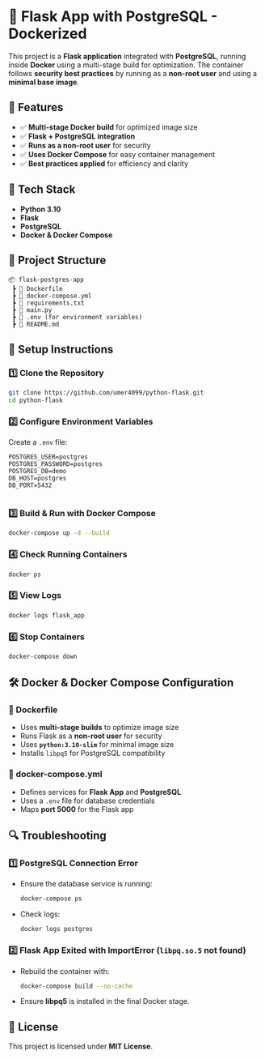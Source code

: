 # 📘 Flask App with PostgreSQL - Dockerized

This project is a **Flask application** integrated with **PostgreSQL**, running inside **Docker** using a multi-stage build for optimization. The container follows **security best practices** by running as a **non-root user** and using a **minimal base image**.

## 📌 Features
- ✅ **Multi-stage Docker build** for optimized image size  
- ✅ **Flask + PostgreSQL integration**  
- ✅ **Runs as a non-root user** for security  
- ✅ **Uses Docker Compose** for easy container management  
- ✅ **Best practices applied** for efficiency and clarity  

## 🚀 Tech Stack
- **Python 3.10**
- **Flask**
- **PostgreSQL**
- **Docker & Docker Compose**

## 📂 Project Structure
```
📦 flask-postgres-app
 ┣ 📜 Dockerfile
 ┣ 📜 docker-compose.yml
 ┣ 📜 requirements.txt
 ┣ 📜 main.py
 ┣ 📜 .env (for environment variables)
 ┣ 📜 README.md
```

## 🔧 Setup Instructions

### 1️⃣ Clone the Repository
```bash
git clone https://github.com/umer4099/python-flask.git
cd python-flask
```

### 2️⃣ Configure Environment Variables
Create a `.env` file:
```
POSTGRES_USER=postgres
POSTGRES_PASSWORD=postgres
POSTGRES_DB=demo
DB_HOST=postgres
DB_PORT=5432


```

### 3️⃣ Build & Run with Docker Compose
```bash
docker-compose up -d --build
```

### 4️⃣ Check Running Containers
```bash
docker ps
```

### 5️⃣ View Logs
```bash
docker logs flask_app
```

### 6️⃣ Stop Containers
```bash
docker-compose down
```

## 🛠 Docker & Docker Compose Configuration
### 📜 Dockerfile
- Uses **multi-stage builds** to optimize image size  
- Runs Flask as a **non-root user** for security  
- Uses **`python:3.10-slim`** for minimal image size  
- Installs `libpq5` for PostgreSQL compatibility  

### 📜 docker-compose.yml
- Defines services for **Flask App** and **PostgreSQL**  
- Uses a `.env` file for database credentials  
- Maps **port 5000** for the Flask app  

## 🔍 Troubleshooting

### 1️⃣ PostgreSQL Connection Error
- Ensure the database service is running:
  ```bash
  docker-compose ps
  ```
- Check logs:
  ```bash
  docker logs postgres
  ```

### 2️⃣ Flask App Exited with ImportError (`libpq.so.5` not found)
- Rebuild the container with:
  ```bash
  docker-compose build --no-cache
  ```
- Ensure **libpq5** is installed in the final Docker stage.

## 📜 License
This project is licensed under **MIT License**.

